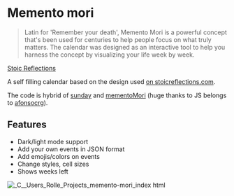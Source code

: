 # Memento mori

> Latin for 'Remember your death', Memento Mori is a powerful concept that's been used for centuries to help people focus on what truly matters.
> The calendar was designed as an interactive tool to help you harness the concept by visualizing your life week by week.

[Stoic Reflections](https://stoicreflections.com)

A self filling calendar based on the design used [on stoicreflections.com](https://stoicreflections.com/collections/memento-mori-life-calendar-chart-poster-frame). 

The code is hybrid of [sunday](https://github.com/ronilaukkarinen/sunday) and [mementoMori](https://github.com/afonsocrg/mementoMori) (huge thanks to JS belongs to [afonsocrg](https://github.com/afonsocrg)).

## Features

* Dark/light mode support
* Add your own events in JSON format
* Add emojis/colors on events
* Change styles, cell sizes
* Shows weeks left

![_C__Users_Rolle_Projects_memento-mori_index html](https://user-images.githubusercontent.com/1534150/187994535-24eb152e-e935-450a-9a62-5c8ac14bd954.png)
